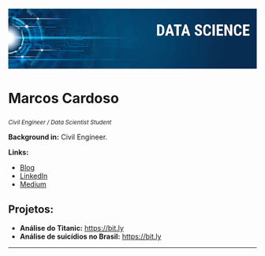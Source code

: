<p align="center">
  <img src="banner.png" >
</p>

# Marcos Cardoso
<sub>*Civil Engineer / Data Scientist Student*</sub>


**Background in:** Civil Engineer.

**Links:**
* [Blog](http://)
* [LinkedIn](https://www.linkedin.com/in/)
* [Medium](https://www.medium.com)


## Projetos:

* **Análise do Titanic:** https://bit.ly
* **Análise de suicídios no Brasil:** https://bit.ly

---
